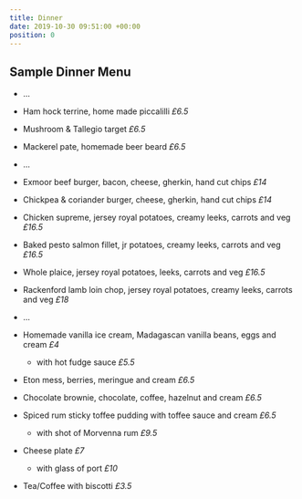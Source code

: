 ```yaml
---
title: Dinner
date: 2019-10-30 09:51:00 +00:00
position: 0
---
```


## Sample Dinner Menu

* ...

* Ham hock terrine, home made piccalilli *£6.5*

* Mushroom & Tallegio target *£6.5*

* Mackerel pate, homemade beer beard *£6.5*

* ...

* Exmoor beef burger, bacon, cheese, gherkin, hand cut chips *£14*

* Chickpea & coriander burger, cheese, gherkin, hand cut chips *£14*

* Chicken supreme, jersey royal potatoes, creamy leeks, carrots and veg *£16.5*

* Baked pesto salmon fillet, jr potatoes, creamy leeks, carrots and veg *£16.5*

* Whole plaice, jersey royal potatoes, leeks, carrots and veg *£16.5*

* Rackenford lamb loin chop, jersey royal potatoes, creamy leeks, carrots and veg *£18*

* ...

* Homemade vanilla ice cream, Madagascan vanilla beans, eggs and cream *£4*

  * with hot fudge sauce *£5.5*

* Eton mess, berries, meringue and cream *£6.5*

* Chocolate brownie, chocolate, coffee, hazelnut and cream *£6.5*

* Spiced rum sticky toffee pudding with toffee sauce and cream *£6.5*

  * with shot of Morvenna rum *£9.5*

* Cheese plate *£7*

  * with glass of port *£10*

* Tea/Coffee with biscotti *£3.5*
